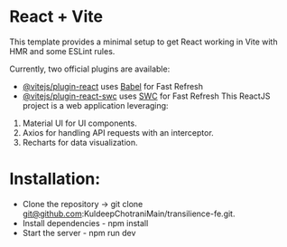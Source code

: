 # React + Vite

This template provides a minimal setup to get React working in Vite with HMR and some ESLint rules.

Currently, two official plugins are available:

- [@vitejs/plugin-react](https://github.com/vitejs/vite-plugin-react/blob/main/packages/plugin-react/README.md) uses [Babel](https://babeljs.io/) for Fast Refresh
- [@vitejs/plugin-react-swc](https://github.com/vitejs/vite-plugin-react-swc) uses [SWC](https://swc.rs/) for Fast Refresh
This ReactJS project is a web application leveraging:
1. Material UI for UI components.
2. Axios for handling API requests with an interceptor.
3. Recharts for data visualization.

# Installation:

- Clone the repository -> git clone git@github.com:KuldeepChotraniMain/transilience-fe.git.
- Install dependencies - npm install
- Start the server - npm run dev
